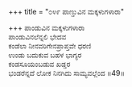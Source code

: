 +++
title = "೦೪೯ ಪಾಣ್ಡುವಿನ ಮಕ್ಕಳುಗಳಾರಾ"

+++
ಪಾಂಡುವಿನ ಮಕ್ಕಳುಗಳಾರಾ  
ಪಾಂಡುವಿನಲೆನ್ನಲಿ ಭೇದವ  
ಕಂಡೆಲಾ ನೀನವರಿಗೇನಪ್ರಾಪ್ತವೇ ಧರಣಿ  
ಉಂಡು ಬದುಕುವ ಬಹಳ ಭಾಗ್ಯರ  
ಕಂಡಸೂಯಂಬಡುವ ಖಡ್ಡರ  
ಭಂಡರೆನ್ನದೆ ಲೋಕ ನಿನಗಿದು ಸಾಮ್ಯವಲ್ಲೆಂದ   ॥49॥